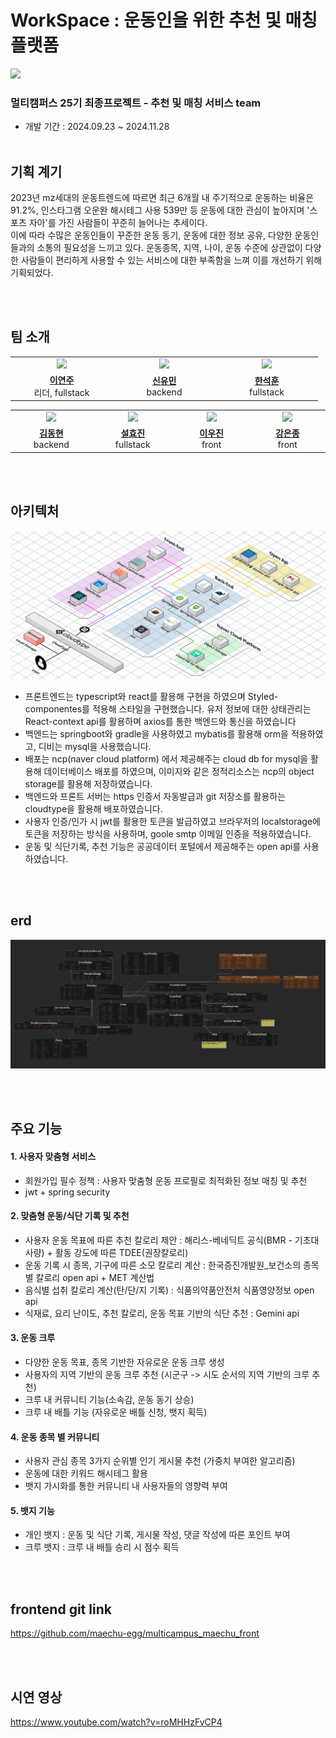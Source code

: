 # WorkSpace : 운동인을 위한 추천 및 매칭 플랫폼

<img src="https://img.notionusercontent.com/s3/prod-files-secure%2F4dd29acc-ae82-4711-859e-7887147375b9%2Fdf00d98a-d075-4583-a4c0-327be7b574d7%2FIMG_1056.jpg/size/w=2000?exp=1741764235&sig=AxPGPZYVC-4NBQE2xFb0kBZhbjqwagFREqm2zk3fq18"/></a>



### 멀티캠퍼스 25기 최종프로젝트 - 추천 및 매칭 서비스 team

- 개발 기간 : 2024.09.23 ~ 2024.11.28
  <br/>
  <br/>
  
## 기획 계기

2023년 mz세대의 운동트렌드에 따르면 최근 6개월 내 주기적으로 운동하는 비율은 91.2%, 인스타그램 오운완 해시테그 사용 539만 등
운동에 대한 관심이 높아지며 '스포츠 자아'를 가진 사람들이 꾸준히 늘어나는 추세이다.
<br/>
이에 따라 수많은 운동인들이 꾸준한 운동 동기, 운동에 대한 정보 공유, 다양한 운동인들과의 소통의 필요성을 느끼고 있다.
운동종목, 지역, 나이, 운동 수준에 상관없이 다양한 사람들이 편리하게 사용할 수 있는 서비스에 대한 부족함을 느껴 이를 개선하기 위해 기획되었다.

<br/>
<br/> 


## 팀 소개

<table>
  <tr >
    <td align="center" width="150px" >
      <a href="https://github.com/leeyeonju02"><img src="https://avatars.githubusercontent.com/u/85239317?v=4"/></a>
    </td>
    <td align="center" width="150px" >
      <a href="https://github.com/Yuminyumin"><img src="https://avatars.githubusercontent.com/u/102581107?v=4"/></a>
    </td>
    <td align="center" width="150px" >
      <a href="https://github.com/seokhun11"><img src="https://avatars.githubusercontent.com/u/143687743?v=4"/></a>
    </td>
  </tr>
  <tr>
    <td align="center" width="150px" >
      <a href="https://github.com/sanghee01/"><strong>이연주</strong></a><br>리더, fullstack
    </td>
    <td align="center" width="150px" >
      <a href="https://github.com/maybeaj/"><strong>신유민</strong></a><br>backend
    </td>
    <td align="center" width="150px" >
      <a href="https://github.com/nemokoala/"><strong>한석훈</strong></a><br>fullstack
    </td>
  </tr>
</table>
<table>
  <tr >
    <td align="center" width="150px" >
      <a href="https://github.com/ddayhyun"><img src="https://avatars.githubusercontent.com/u/115991771?v=4"/></a>
    </td>
    <td align="center" width="150px" >
      <a href="https://github.com/camelliaseolwang"><img src="https://avatars.githubusercontent.com/u/180196751?v=4"/></a>
    </td>
    <td align="center" width="150px" >
      <a href="https://github.com/w00jinLee"><img src="https://avatars.githubusercontent.com/u/122732558?v=4"/></a>
    </td>
     <td align="center" width="150px" >
      <a href="https://github.com/anfrk-full"><img src="https://avatars.githubusercontent.com/u/179059714?v=4"/></a>
    </td>
  </tr>
  <tr>
    <td align="center" width="150px" >
      <a href="https://github.com/ddayhyun"><strong>김동현</strong></a><br>backend
    </td>
    <td align="center" width="150px" >
      <a href="https://github.com/camelliaseolwang"><strong>설효진</strong></a><br>fullstack
    </td>
    <td align="center" width="150px" >
      <a href="https://github.com/w00jinLee"><strong>이우진</strong></a><br>front
    </td>
      <td align="center" width="150px" >
      <a href="https://github.com/anfrk-full"><strong>강은종</strong></a><br>front
    </td>
  </tr>
</table>

<br/>
<br/> 

## 아키텍처

![logo](/src/main/resources/readme/dia.png)

- 프론트엔드는 typescript와 react를 활용해 구현을 하였으며 Styled-componentes를 적용해 스타일을 구현했습니다. 유저 정보에 대한 상태관리는 React-context api를 활용하며
  axios를 통한 백엔드와 통신을 하였습니다
- 백엔드는 springboot와 gradle을 사용하였고 mybatis를 활용해 orm을 적용하였고, 디비는 mysql을 사용했습니다.
- 배포는 ncp(naver cloud platform) 에서 제공해주는 cloud db for mysql을 활용해 데이터베이스 배포를 하였으며, 이미지와 같은 정적리소스는 ncp의 object storage를 활용해 저장하였습니다.
- 백엔드와 프론트 서버는 https 인증서 자동발급과 git 저장소를 활용하는 cloudtype을 활용해 배포하였습니다.
- 사용자 인증/인가 시 jwt를 활용한 토큰을 발급하였고 브라우저의 localstorage에 토큰을 저장하는 방식을 사용하며, goole smtp 이메일 인증을 적용하였습니다.
- 운동 및 식단기록, 추천 기능은 공공데이터 포털에서 제공해주는 open api를 사용하였습니다.

  
<br/>
<br/> 


## erd 
![logo](/src/main/resources/readme/erd.png)

<br/> 
<br/> 

## 주요 기능 
#### 1. 사용자 맞춤형 서비스 
- 회원가입 필수 정책 : 사용자 맞춤형 운동 프로필로 최적화된 정보 매칭 및 추천
- jwt + spring security

#### 2. 맞춤형 운동/식단 기록 및 추천 
- 사용자 운동 목표에 따른 추천 칼로리 제안 : 해리스-베네딕트 공식(BMR - 기초대사량) + 활동 강도에 따른 TDEE(권장칼로리) 
- 운동 기록 시 종목, 기구에 따른 소모 칼로리 계산 : 한국증진개발원_보건소의 종목별 칼로리 open api + MET 계산법
- 음식별 섭취 칼로리 계산(탄/단/지 기록) : 식품의약품안전처 식품영양정보 open api
- 식재료, 요리 난이도, 추천 칼로리, 운동 목표 기반의 식단 추천 : Gemini api

#### 3. 운동 크루 
- 다양한 운동 목표, 종목 기반한 자유로운 운동 크루 생성
- 사용자의 지역 기반의 운동 크루 추천 (시군구 -> 시도 순서의 지역 기반의 크루 추천)
- 크루 내 커뮤니티 기능(소속감, 운동 동기 상승)
- 크루 내 배틀 기능 (자유로운 배틀 신청, 뱃지 획득)

#### 4. 운동 종목 별 커뮤니티 
- 사용자 관심 종목 3가지 순위별 인기 게시물 추천 (가중치 부여한 알고리즘)
- 운동에 대한 키워드 해시테그 활용
- 뱃지 가시화를 통한 커뮤니티 내 사용자들의 영향력 부여

#### 5. 뱃지 기능 
- 개인 뱃지 : 운동 및 식단 기록, 게시물 작성, 댓글 작성에 따른 포인트 부여 
- 크루 뱃지 : 크루 내 배틀 승리 시 점수 획득

<br/> 
<br/> 

## frontend git link
https://github.com/maechu-egg/multicampus_maechu_front

<br/>
<br/>

## 시연 영상 
https://www.youtube.com/watch?v=roMHHzFvCP4
